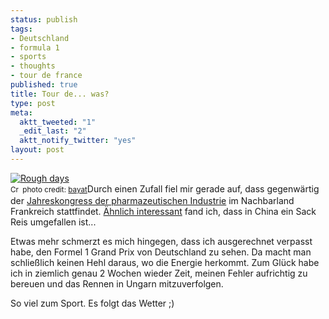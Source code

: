 ```yaml
--- 
status: publish
tags: 
- Deutschland
- formula 1
- sports
- thoughts
- tour de france
published: true
title: Tour de... was?
type: post
meta: 
  aktt_tweeted: "1"
  _edit_last: "2"
  aktt_notify_twitter: "yes"
layout: post
---
```

<span class="alignright"><a href="http://www.flickr.com/photos/76261353@N00/296445681/" title="Rough days" target="_blank"><img src="http://farm1.static.flickr.com/117/296445681_fc79cc2590_m.jpg" alt="Rough days" border="0" /></a><br /><small><a href="http://creativecommons.org/licenses/by-nc-sa/2.0/" title="Attribution-NonCommercial-ShareAlike License" target="_blank"><img src="http://fredericiana.com/wp-content/plugins/photo-dropper/images/cc.png" alt="Creative Commons License" border="0" width="16" height="16" align="absmiddle" /></a> photo credit: <a href="http://www.flickr.com/photos/76261353@N00/296445681/" title="bayat" target="_blank">bayat</a></small></span>Durch einen Zufall fiel mir gerade auf, dass gegenwärtig der <a href="http://www.letour.fr/">Jahreskongress der pharmazeutischen Industrie</a> im Nachbarland Frankreich stattfindet. <a href="http://fredericiana.com/2007/07/02/stell-dir-vor-es-ist-tour-de-france/">Ähnlich interessant</a> fand ich, dass in China ein Sack Reis umgefallen ist...

Etwas mehr schmerzt es mich hingegen, dass ich ausgerechnet verpasst habe, den Formel 1 Grand Prix von Deutschland zu sehen. Da macht man schließlich keinen Hehl daraus, wo die Energie herkommt. Zum Glück habe ich in ziemlich genau 2 Wochen wieder Zeit, meinen Fehler aufrichtig zu bereuen und das Rennen in Ungarn mitzuverfolgen.

So viel zum Sport. Es folgt das Wetter ;)
